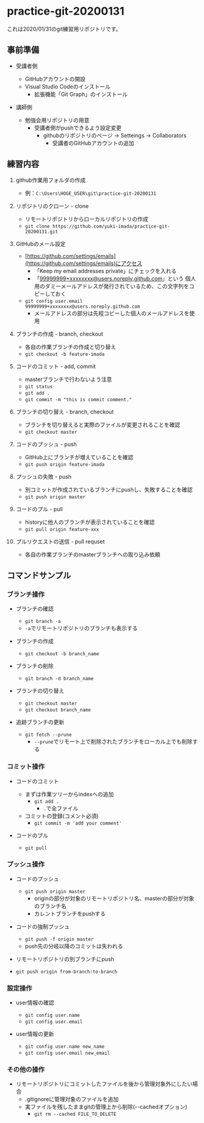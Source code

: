# practice-git-20200131

これは2020/01/31のgit練習用リポジトリです。

## 事前準備

* 受講者側
  * GitHubアカウントの開設
  * Visual Studio Codeのインストール
    * 拡張機能「Git Graph」のインストール

* 講師側
  * 勉強会用リポジトリの用意
    * 受講者側がpushできるよう設定変更
      * githubのリポジトリのページ -> Setteings -> Collaborators
        * 受講者のGitHubアカウントの追加

## 練習内容

1. github作業用フォルダの作成
    * 例：`C:\Users\HOGE_USER\git\practice-git-20200131`

1. リポジトリのクローン - clone
    * リモートリポジトリからローカルリポジトリの作成
    * `git clone https://github.com/yuki-imada/practice-git-20200131.git`

1. GitHubのメール設定
    * [https://github.com/settings/emails](https://github.com/settings/emails)にアクセス
      * 「Keep my email addresses private」にチェックを入れる
      * 「99999999+xxxxxxxx@users.noreply.github.com」という
        個人用のダミーメールアドレスが発行されているため、この文字列をコピーしておく
    * `git config user.email 99999999+xxxxxxxx@users.noreply.github.com`
      * メールアドレスの部分は先程コピーした個人のメールアドレスを使用

1. ブランチの作成 - branch, checkout
    * 各自の作業ブランチの作成と切り替え
    * `git checkout -b feature-imada`

1. コードのコミット - add, commit
    * masterブランチで行わないよう注意
    * `git status`
    * `git add .`
    * `git commit -m "this is commit comment."`

1. ブランチの切り替え - branch, checkout
    * ブランチを切り替えると実際のファイルが変更されることを確認
    * `git checkout master`

1. コードのプッシュ - push
    * GitHub上にブランチが増えていることを確認
    * `git push origin feature-imada`

1. プッシュの失敗 - push
    * 別コミットが作成されているブランチにpushし、失敗することを確認
    * `git push origin master`

1. コードのプル - pull
    * historyに他人のブランチが表示されていることを確認
    * `git pull origin feature-xxx`

1. プルリクエストの送信 - pull requset
    * 各自の作業ブランチのmasterブランチへの取り込み依頼

## コマンドサンプル

### ブランチ操作

* ブランチの確認
  * `git branch -a`
  * `-a`でリモートリポジトリのブランチも表示する

* ブランチの作成
  * `git checkout -b branch_name`

* ブランチの削除
  * `git branch -d branch_name`

* ブランチの切り替え
  * `git checkout master`
  * `git checkout branch_name`

* 追跡ブランチの更新
  * `git fetch --prune`
    * `--prune`でリモート上で削除されたブランチをローカル上でも削除する

### コミット操作

* コードのコミット
  * まずは作業ツリーからindexへの追加
    * `git add .`
      * `.`で全ファイル
  * コミットの登録(コメント必須)
    * `git commit -m 'add your comment'`

* コードのプル
  * `git pull`

### プッシュ操作

* コードのプッシュ
  * `git push origin master`
    * originの部分が対象のリモートリポジトリ名、masterの部分が対象のブランチ名
    * カレントブランチをpushする

* コードの強制プッシュ
  * `git push -f origin master`
  * push先の分岐以降のコミットは失われる

* リモートリポジトリの別ブランチにpush
 * `git push origin from-branch:to-branch`

### 設定操作

* user情報の確認
  * `git config user.name`
  * `git config user.email`

* user情報の更新
  * `git config user.name new_name`
  * `git config user.email new_email`

### その他の操作

* リモートリポジトリにコミットしたファイルを後から管理対象外にしたい場合
  * .gitignoreに管理対象のファイルを追加
  * 実ファイルを残したままgitの管理上から削除(--cachedオプション)
    * `git rm --cached FILE_TO_DELETE`
